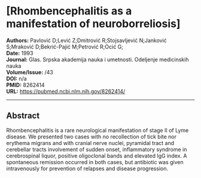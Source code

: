 # [Rhombencephalitis as a manifestation of neuroborreliosis]

**Authors:** Pavlović D;Lević Z;Dmitrović R;Stojsavljević N;Janković S;Mraković D;Bekrić-Pajić M;Petrović R;Ocić G;  
**Date:** 1993  
**Journal:** Glas. Srpska akademija nauka i umetnosti. Odeljenje medicinskih nauka  
**Volume/Issue:** /43  
**DOI:** n/a  
**PMID:** 8262414  
**URL:** https://pubmed.ncbi.nlm.nih.gov/8262414/

---

## Abstract

Rhombencephalitis is a rare neurological manifestation of stage II of Lyme disease. We presented two cases with no recollection of tick bite nor erythema migrans and with cranial nerve nuclei, pyramidal tract and cerebellar tracts involvement of sudden onset, inflammatory syndrome in cerebrospinal liquor, positive oligoclonal bands and elevated IgG index. A spontaneous remission occurred in both cases, but antibiotic was given intravenously for prevention of relapses and disease progression.

